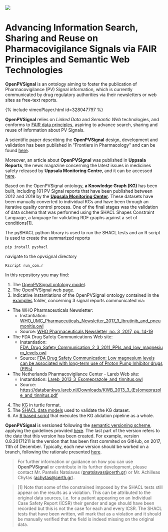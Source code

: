 <!---<img src="https://github.com/inab-certh/OpenPVSignal/blob/master/logo.png" width="195" height="88">--->
![](./logo_small.png)

# Advancing Information Search, Sharing and Reuse on Pharmacovigilance Signals via FAIR Principles and Semantic Web Technologies

**OpenPVSignal** is an ontology aiming to foster the publication of Pharmacovigilance (PV) Signal information, which is currently communicated by drug regulatory authorities via their newsletters or web sites as free-text reports.

{% include vimeoPlayer.html id=328047797 %}

**OpenPVSignal** relies on *Linked Data* and *Semantic Web* technologies, and conforms to <a href="https://www.force11.org/group/fairgroup/fairprinciples" target="_blank">FAIR data principles</a>, aspiring to advance search, sharing and reuse of information about PV Signals.

A scientific paper describing the **OpenPVSignal** design, development and validation has been published in "Frontiers in Pharmacology" and can be found <a href="https://www.frontiersin.org/articles/10.3389/fphar.2018.00609/full" target="_blank">here</a>.

Moreover, an article about **OpenPVSignal** was published in **Uppsala Reports**, the news magazine concerning the latest issues in medicines safety released by **Uppsala Monitoring Centre**, and it can be accessed <a href="https://view.publitas.com/uppsala-monitoring-centre/uppsala-reports-80/page/20-21" target="_blank">here</a>.

Based on the OpenPVSignal ontology, **a Knowledge Graph (KG)** has been built, including 101 PV Signal reports that have been published between 2012 and 2019 by the <a href="https://who-umc.org/signal-work/signal-detection/" target="_blank">**Uppsala Monitoring Center**</a>. These datasets have been manually converted to individual KGs and have been through an iterative quality control process. One of the final stages was the validation of data schema that was performed using the SHACL Shapes Constraint Language, a language for validating RDF graphs against a set of conditions[1].

The pySHACL python library is used to run the SHACL tests and an R script is used to create the summarized reports 

```
pip install pyshacl
```

navigate to the opvsignal directory

```
Rscript run_com.r
```



In this repository you may find:
1. The <a href="OpenPVSignal.owl" target="_blank">OpenPVSignal ontology model</a>.
2. The OpenPVSignal <a href="https://inab-certh.github.io/OpenPVSignal/" target="_blank">web page</a>.
3. Indicative instantiations of the OpenPVSignal ontology contained in the <a href="examples" target="_blank">examples</a> folder, concerning 3 signal reports communicated via:
- The WHO Pharmaceuticals Newsletter:
  - Instantiation: <a href="examples/WHO_UMC_Pharmaceuticals_Newsletter_2017_3_Ibrutinib_and_pneumonitis.owl" target="_blank">WHO_UMC_Pharmaceuticals_Newsletter_2017_3_Ibrutinib_and_pneumonitis.owl</a>
  - Source: <a href="http://apps.who.int/iris/bitstream/10665/258799/1/WPN-2017-03-eng.pdf?ua=1" target="_blank">WHO Pharmaceuticals Newsletter, no. 3, 2017, pp. 14-19</a>
- The FDA Drug Safety Communications Web site:
  - Instantiation: <a href="examples/FDA_Drug_Safety_Communication_2_3_2011_PPIs_and_low_magnesium_levels.owl" target="_blank">FDA_Drug_Safety_Communication_2_3_2011_PPIs_and_low_magnesium_levels.owl</a>
  - Source: <a href="https://www.fda.gov/Drugs/DrugSafety/ucm245011.htm" target="_blank">FDA Drug Safety Communication: Low magnesium levels can be associated with long-term use of Proton Pump Inhibitor drugs (PPIs)</a>
- The Netherlands Pharmacovigilance Center - Lareb Web site:
  - Instantiation: <a href="examples/Lareb_2013_3_Esomeprazole_and_tinnitus.owl" target="_blank">Lareb_2013_3_Esomeprazole_and_tinnitus.owl</a>
  - Source: <a href="https://databankws.lareb.nl/Downloads/KWB_2013_3_(Es)omeprazole_and_tinnitus.pdf" target="_blank">https://databankws.lareb.nl/Downloads/KWB_2013_3_(Es)omeprazole_and_tinnitus.pdf</a>
4. The <a href="https://github.com/achillec/OpenPVSignal/tree/master/turtle" target="_blank">KG</a> in turtle format.
5. The <a href="https://github.com/achillec/OpenPVSignal/tree/master/TestCaseFiles" target="_blank">SHACL data models</a> used to validate the KG dataset.
4. An <a href="https://github.com/achillec/OpenPVSignal/blob/master/run_com.r" target="_blank">R based script</a> that executes the KG alidation pipeline as a whole.

**OpenPVSignal** is versioned following the <a href="https://semver.org/" target="_blank">semantic versioning scheme</a>, applying the guidelines provided <a href="https://github.com/dbrock/semver-howto/blob/master/README.md" target="_blank">here</a>. The last part of the version refers to the date that this version has been created. For example, version 0.8.20171211 is the version that has been first commited on GitHub, on 2017, 11th of December. Typically, each new version should be worked on a branch, following the rationale presented <a href="http://nvie.com/posts/a-successful-git-branching-model/" target="_blank">here</a>.

> For further information or guidance on how you can use **OpenPVSignal** or contribute in its further development, please contact Mr. Pantelis Natsiavas (pnatsiavas@certh.gr) or Mr. Achilleas Chytas (achytas@certh.gr).

> [1] Note that some of the constrained imposed by the SHACL tests still appear on the results as a violation. This can be attributed to the original data sources, i.e. for a patient appearing on an Individual Case Safety Report (ICSR) their gender and age should have been recorded but this is not the case for each and every ICSR. The SHACL tests that have been written, will mark that as a violation and it should be manually verified that the field is indeed missing on the original data.
